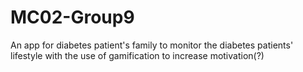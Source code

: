# MC02-Group9
An app for diabetes patient's family to monitor the diabetes patients' lifestyle with the use of gamification to increase motivation(?)
